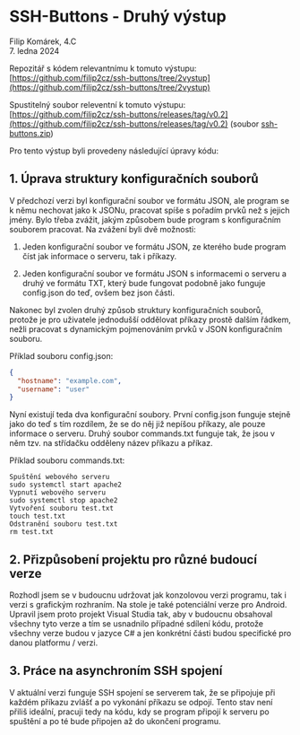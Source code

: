<!-- 

Pokud nemáte program na otevření tohoto souboru v čitelném formátu, použijte následující odkaz:
https://github.com/filip2cz/ssh-buttons/blob/2vystup/2vystup.md

-->

# SSH-Buttons - Druhý výstup
Filip Komárek, 4.C  
7. ledna 2024

Repozitář s kódem relevantnímu k tomuto výstupu: [https://github.com/filip2cz/ssh-buttons/tree/2vystup](https://github.com/filip2cz/ssh-buttons/tree/2vystup)

Spustitelný soubor releventní k tomuto výstupu: [https://github.com/filip2cz/ssh-buttons/releases/tag/v0.2](https://github.com/filip2cz/ssh-buttons/releases/tag/v0.2) (soubor [ssh-buttons.zip](https://github.com/filip2cz/ssh-buttons/releases/download/v0.2/ssh-buttons.zip))

Pro tento výstup byli provedeny následující úpravy kódu:

## 1. Úprava struktury konfiguračních souborů
V předchozí verzi byl konfigurační soubor ve formátu JSON, ale program se k němu nechovat jako k JSONu, pracovat spíše s pořadím prvků než s jejich jmény.
Bylo třeba zvážit, jakým způsobem bude program s konfiguračním souborem pracovat. Na zvážení byli dvě možnosti:

1. Jeden konfigurační soubor ve formátu JSON, ze kterého bude program číst jak informace o serveru, tak i příkazy.

2. Jeden konfigurační soubor ve formátu JSON s informacemi o serveru a druhý ve formátu TXT, který bude fungovat podobně jako funguje config.json do teď, ovšem bez json části.

Nakonec byl zvolen druhý způsob struktury konfiguračních souborů, protože je pro uživatele jednodušší oddělovat příkazy prostě dalším řádkem, nežli pracovat s dynamickým pojmenováním prvků v JSON konfiguračním souboru.

Příklad souboru config.json:
```json
{
  "hostname": "example.com",
  "username": "user"
}
```

Nyní existují teda dva konfigurační soubory. První config.json funguje stejně jako do teď s tím rozdílem, že se do něj již nepíšou příkazy, ale pouze informace o serveru. Druhý soubor commands.txt funguje tak, že jsou v něm tzv. na střídačku odděleny název příkazu a příkaz.

Příklad souboru commands.txt:
```
Spuštění webového serveru
sudo systemctl start apache2
Vypnutí webového serveru
sudo systemctl stop apache2
Vytvoření souboru test.txt
touch test.txt
Odstranění souboru test.txt
rm test.txt
```

## 2. Přizpůsobení projektu pro různé budoucí verze

Rozhodl jsem se v budoucnu udržovat jak konzolovou verzi programu, tak i verzi s grafickým rozhraním. Na stole je také potenciální verze pro Android. Upravil jsem proto projekt Visual Studia tak, aby v budoucnu obsahoval všechny tyto verze a tím se usnadnilo případné sdílení kódu, protože všechny verze budou v jazyce C# a jen konkrétní části budou specifické pro danou platformu / verzi.

## 3. Práce na asynchroním SSH spojení

V aktuální verzi funguje SSH spojení se serverem tak, že se připojuje při každém příkazu zvlášť a po vykonání příkazu se odpojí. Tento stav není přiliš ideální, pracuji tedy na kódu, kdy se program připojí k serveru po spuštění a po té bude připojen až do ukončení programu.